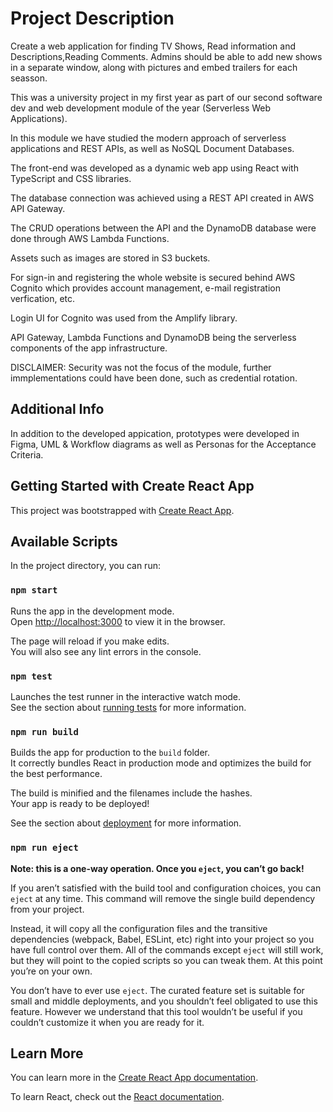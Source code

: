 # Project Description

Create a web application for finding TV Shows, Read information and Descriptions,Reading Comments.
Admins should be able to add new shows in a separate window, along with pictures and embed trailers for each seasson.

This was a university project in my first year as part of our second software dev and web development module of the year (Serverless Web Applications).

In this module we have studied the modern approach of serverless applications and REST APIs, as well as NoSQL Document Databases.

The front-end was developed as a dynamic web app using React with TypeScript and CSS libraries.

The database connection was achieved using a REST API created in AWS API Gateway.

The CRUD operations between the API and the DynamoDB database were done through AWS Lambda Functions.

Assets such as images are stored in S3 buckets.

For sign-in and registering the whole website is secured behind AWS Cognito which provides account management, e-mail registration verfication, etc.

Login UI for Cognito was used from the Amplify library.

API Gateway, Lambda Functions and DynamoDB being the serverless components of the app infrastructure.

DISCLAIMER: Security was not the focus of the module, further immplementations could have been done, such as credential rotation.

## Additional Info

In addition to the developed appication, prototypes were developed in Figma, UML & Workflow diagrams as well as Personas for the Acceptance Criteria.

## Getting Started with Create React App

This project was bootstrapped with [Create React App](https://github.com/facebook/create-react-app).

## Available Scripts

In the project directory, you can run:

### `npm start`

Runs the app in the development mode.\
Open [http://localhost:3000](http://localhost:3000) to view it in the browser.

The page will reload if you make edits.\
You will also see any lint errors in the console.

### `npm test`

Launches the test runner in the interactive watch mode.\
See the section about [running tests](https://facebook.github.io/create-react-app/docs/running-tests) for more information.

### `npm run build`

Builds the app for production to the `build` folder.\
It correctly bundles React in production mode and optimizes the build for the best performance.

The build is minified and the filenames include the hashes.\
Your app is ready to be deployed!

See the section about [deployment](https://facebook.github.io/create-react-app/docs/deployment) for more information.

### `npm run eject`

**Note: this is a one-way operation. Once you `eject`, you can’t go back!**

If you aren’t satisfied with the build tool and configuration choices, you can `eject` at any time. This command will remove the single build dependency from your project.

Instead, it will copy all the configuration files and the transitive dependencies (webpack, Babel, ESLint, etc) right into your project so you have full control over them. All of the commands except `eject` will still work, but they will point to the copied scripts so you can tweak them. At this point you’re on your own.

You don’t have to ever use `eject`. The curated feature set is suitable for small and middle deployments, and you shouldn’t feel obligated to use this feature. However we understand that this tool wouldn’t be useful if you couldn’t customize it when you are ready for it.

## Learn More

You can learn more in the [Create React App documentation](https://facebook.github.io/create-react-app/docs/getting-started).

To learn React, check out the [React documentation](https://reactjs.org/).
